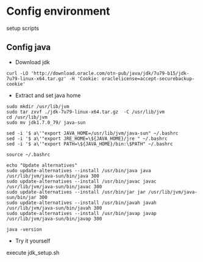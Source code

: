 # Config environment

setup scripts

## Config java

- Download jdk

`curl -LO 'http://download.oracle.com/otn-pub/java/jdk/7u79-b15/jdk-7u79-linux-x64.tar.gz' -H 'Cookie: oraclelicense=accept-securebackup-cookie'`

- Extract and set java home

````
sudo mkdir /usr/lib/jvm
sudo tar zxvf ./jdk-7u79-linux-x64.tar.gz  -C /usr/lib/jvm
cd /usr/lib/jvm
sudo mv jdk1.7.0_79/ java-sun

sed -i '$ a\'"export JAVA_HOME=/usr/lib/jvm/java-sun" ~/.bashrc
sed -i '$ a\'"export JRE_HOME=\${JAVA_HOME}/jre " ~/.bashrc
sed -i '$ a\'"export PATH=\${JAVA_HOME}/bin:\$PATH" ~/.bashrc

source ~/.bashrc

echo "Update alternatives"
sudo update-alternatives --install /usr/bin/java java /usr/lib/jvm/java-sun/bin/java 300
sudo update-alternatives --install /usr/bin/javac javac /usr/lib/jvm/java-sun/bin/javac 300
sudo update-alternatives --install /usr/bin/jar jar /usr/lib/jvm/java-sun/bin/jar 300
sudo update-alternatives --install /usr/bin/javah javah /usr/lib/jvm/java-sun/bin/javah 300
sudo update-alternatives --install /usr/bin/javap javap /usr/lib/jvm/java-sun/bin/javap 300

java -version
````
- Try it yourself

execute jdk_setup.sh
